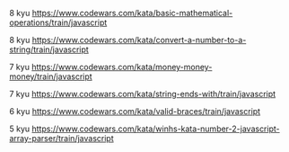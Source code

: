 8 kyu
https://www.codewars.com/kata/basic-mathematical-operations/train/javascript


8 kyu
https://www.codewars.com/kata/convert-a-number-to-a-string/train/javascript


7 kyu
https://www.codewars.com/kata/money-money-money/train/javascript


7 kyu
https://www.codewars.com/kata/string-ends-with/train/javascript


6 kyu
https://www.codewars.com/kata/valid-braces/train/javascript


5 kyu
https://www.codewars.com/kata/winhs-kata-number-2-javascript-array-parser/train/javascript
